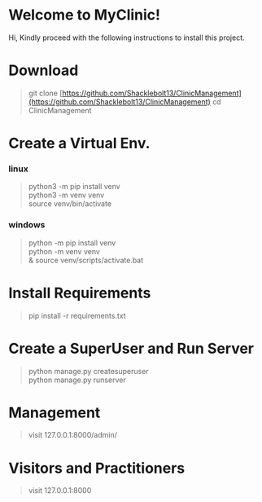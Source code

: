 # Welcome to MyClinic!

Hi, Kindly proceed with the following instructions to install this project.

# Download

>git clone [https://github.com/Shacklebolt13/ClinicManagement](https://github.com/Shacklebolt13/ClinicManagement)
>cd ClinicManagement <br>

# Create a Virtual Env.

### linux
>python3 -m pip install venv <br>
>python3 -m venv venv <br>
>source venv/bin/activate <br>

### windows
>python -m pip install venv <br>
>python -m venv venv <br>
>& source venv/scripts/activate.bat <br>

# Install Requirements
>pip install -r requirements.txt

# Create a SuperUser and Run Server
>python manage.py createsuperuser <br>
>python manage.py runserver


# Management 
>visit 127.0.0.1:8000/admin/

# Visitors and Practitioners
> visit 127.0.0.1:8000
